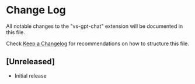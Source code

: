 # Change Log

All notable changes to the "vs-gpt-chat" extension will be documented in this file.

Check [Keep a Changelog](http://keepachangelog.com/) for recommendations on how to structure this file.

## [Unreleased]

- Initial release